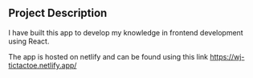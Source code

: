 ## Project Description
I have built this app to develop my knowledge in frontend development using React. 

The app is hosted on netlify and can be found using this link https://wj-tictactoe.netlify.app/
